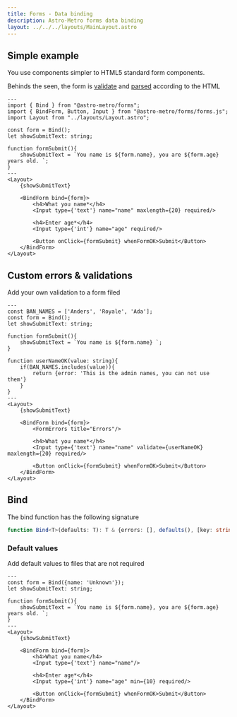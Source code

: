 ```yaml
---
title: Forms - Data binding
description: Astro-Metro forms data binding
layout: ../../../layouts/MainLayout.astro
---
```


## Simple example

You use components simpler to HTML5 standard form components.

Behinds the seen, the form is <ins>validate</ins> and <ins>parsed</ins> according to the HTML

```astro
---
import { Bind } from "@astro-metro/forms";
import { BindForm, Button, Input } from "@astro-metro/forms/forms.js";
import Layout from "../layouts/Layout.astro";

const form = Bind();
let showSubmitText: string;

function formSubmit(){
    showSubmitText = `You name is ${form.name}, you are ${form.age} years old. `;
}
---
<Layout>
    {showSubmitText}

    <BindForm bind={form}>
        <h4>What you name*</h4>
        <Input type={'text'} name="name" maxlength={20} required/>

        <h4>Enter age*</h4>
        <Input type={'int'} name="age" required/>

        <Button onClick={formSubmit} whenFormOK>Submit</Button>
    </BindForm>
</Layout>
```

## Custom errors & validations

Add your own validation to a form filed

```astro
---
const BAN_NAMES = ['Anders', 'Royale', 'Ada'];
const form = Bind();
let showSubmitText: string;

function formSubmit(){
    showSubmitText = `You name is ${form.name} `;
}

function userNameOK(value: string){
    if(BAN_NAMES.includes(value)){
        return {error: 'This is the admin names, you can not use them'}
    }
}
---
<Layout>
    {showSubmitText}

    <BindForm bind={form}>
        <FormErrors title="Errors"/>

        <h4>What you name*</h4>
        <Input type={'text'} name="name" validate={userNameOK} maxlength={20} required/>

        <Button onClick={formSubmit} whenFormOK>Submit</Button>
    </BindForm>
</Layout>
```

## Bind

The bind function has the following signature

```ts
function Bind<T>(defaults: T): T & {errors: [], defaults(), [key: string]: any}
```

### Default values
Add default values to files that are not required
```astro
---
const form = Bind({name: 'Unknown'});
let showSubmitText: string;

function formSubmit(){
    showSubmitText = `You name is ${form.name}, you are ${form.age} years old. `;
}
---
<Layout>
    {showSubmitText}

    <BindForm bind={form}>
        <h4>What you name</h4>
        <Input type={'text'} name="name"/>

        <h4>Enter age*</h4>
        <Input type={'int'} name="age" min={10} required/>

        <Button onClick={formSubmit} whenFormOK>Submit</Button>
    </BindForm>
</Layout>
```
